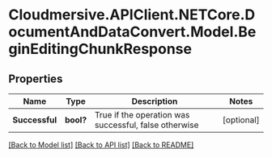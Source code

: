 # Cloudmersive.APIClient.NETCore.DocumentAndDataConvert.Model.BeginEditingChunkResponse
## Properties

Name | Type | Description | Notes
------------ | ------------- | ------------- | -------------
**Successful** | **bool?** | True if the operation was successful, false otherwise | [optional] 

[[Back to Model list]](../README.md#documentation-for-models) [[Back to API list]](../README.md#documentation-for-api-endpoints) [[Back to README]](../README.md)

